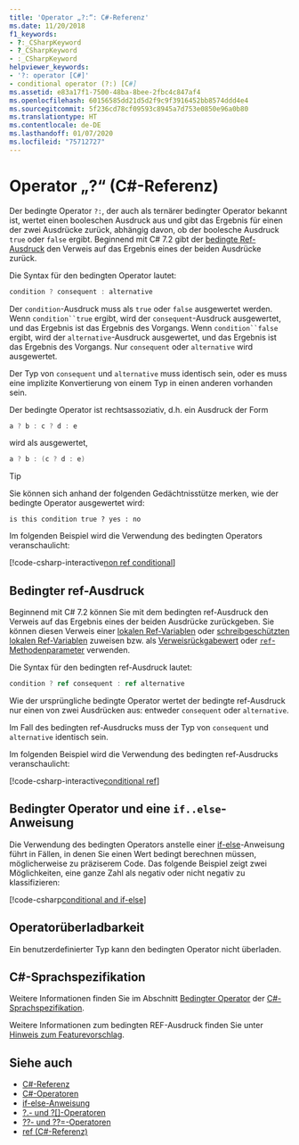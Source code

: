 ```yaml
---
title: 'Operator „?:“: C#-Referenz'
ms.date: 11/20/2018
f1_keywords:
- ?:_CSharpKeyword
- ?_CSharpKeyword
- :_CSharpKeyword
helpviewer_keywords:
- '?: operator [C#]'
- conditional operator (?:) [C#]
ms.assetid: e83a17f1-7500-48ba-8bee-2fbc4c847af4
ms.openlocfilehash: 60156585dd21d5d2f9c9f3916452bb8574ddd4e4
ms.sourcegitcommit: 5f236cd78cf09593c8945a7d753e0850e96a0b80
ms.translationtype: HT
ms.contentlocale: de-DE
ms.lasthandoff: 01/07/2020
ms.locfileid: "75712727"
---
```

# <a name="-operator-c-reference"></a>Operator „?“ (C#-Referenz)

Der bedingte Operator `?:`, der auch als ternärer bedingter Operator bekannt ist, wertet einen booleschen Ausdruck aus und gibt das Ergebnis für einen der zwei Ausdrücke zurück, abhängig davon, ob der boolesche Ausdruck `true` oder `false` ergibt. Beginnend mit C# 7.2 gibt der [bedingte Ref-Ausdruck](#conditional-ref-expression) den Verweis auf das Ergebnis eines der beiden Ausdrücke zurück.

Die Syntax für den bedingten Operator lautet:

```csharp
condition ? consequent : alternative
```

Der `condition`-Ausdruck muss als `true` oder `false` ausgewertet werden. Wenn `condition``true` ergibt, wird der `consequent`-Ausdruck ausgewertet, und das Ergebnis ist das Ergebnis des Vorgangs. Wenn `condition``false` ergibt, wird der `alternative`-Ausdruck ausgewertet, und das Ergebnis ist das Ergebnis des Vorgangs. Nur `consequent` oder `alternative` wird ausgewertet.

Der Typ von `consequent` und `alternative` muss identisch sein, oder es muss eine implizite Konvertierung von einem Typ in einen anderen vorhanden sein.

Der bedingte Operator ist rechtsassoziativ, d.h. ein Ausdruck der Form

```csharp
a ? b : c ? d : e
```

wird als ausgewertet,

```csharp
a ? b : (c ? d : e)
```

> [!TIP]
> Sie können sich anhand der folgenden Gedächtnisstütze merken, wie der bedingte Operator ausgewertet wird:
>
> ```text
> is this condition true ? yes : no
> ```

Im folgenden Beispiel wird die Verwendung des bedingten Operators veranschaulicht:

[!code-csharp-interactive[non ref conditional](~/samples/csharp/language-reference/operators/ConditionalOperator.cs#ConditionalValue)]

## <a name="conditional-ref-expression"></a>Bedingter ref-Ausdruck

Beginnend mit C# 7.2 können Sie mit dem bedingten ref-Ausdruck den Verweis auf das Ergebnis eines der beiden Ausdrücke zurückgeben. Sie können diesen Verweis einer [lokalen Ref-Variablen](../keywords/ref.md#ref-locals) oder [schreibgeschützten lokalen Ref-Variablen](../keywords/ref.md#ref-readonly-locals) zuweisen bzw. als [Verweisrückgabewert](../keywords/ref.md#reference-return-values) oder [`ref`-Methodenparameter](../keywords/ref.md#passing-an-argument-by-reference) verwenden.

Die Syntax für den bedingten ref-Ausdruck lautet:

```csharp
condition ? ref consequent : ref alternative
```

Wie der ursprüngliche bedingte Operator wertet der bedingte ref-Ausdruck nur einen von zwei Ausdrücken aus: entweder `consequent` oder `alternative`.

Im Fall des bedingten ref-Ausdrucks muss der Typ von `consequent` und `alternative` identisch sein.

Im folgenden Beispiel wird die Verwendung des bedingten ref-Ausdrucks veranschaulicht:

[!code-csharp-interactive[conditional ref](~/samples/csharp/language-reference/operators/ConditionalOperator.cs#ConditionalRef)]

## <a name="conditional-operator-and-an-ifelse-statement"></a>Bedingter Operator und eine `if..else`-Anweisung

Die Verwendung des bedingten Operators anstelle einer [if-else](../keywords/if-else.md)-Anweisung führt in Fällen, in denen Sie einen Wert bedingt berechnen müssen, möglicherweise zu präziserem Code. Das folgende Beispiel zeigt zwei Möglichkeiten, eine ganze Zahl als negativ oder nicht negativ zu klassifizieren:

[!code-csharp[conditional and if-else](~/samples/csharp/language-reference/operators/ConditionalOperator.cs#CompareWithIf)]

## <a name="operator-overloadability"></a>Operatorüberladbarkeit

Ein benutzerdefinierter Typ kann den bedingten Operator nicht überladen.

## <a name="c-language-specification"></a>C#-Sprachspezifikation

Weitere Informationen finden Sie im Abschnitt [Bedingter Operator](~/_csharplang/spec/expressions.md#conditional-operator) der [C#-Sprachspezifikation](~/_csharplang/spec/introduction.md).

Weitere Informationen zum bedingten REF-Ausdruck finden Sie unter [Hinweis zum Featurevorschlag](~/_csharplang/proposals/csharp-7.2/conditional-ref.md).

## <a name="see-also"></a>Siehe auch

- [C#-Referenz](../index.md)
- [C#-Operatoren](index.md)
- [if-else-Anweisung](../keywords/if-else.md)
- [?.- und ?[]-Operatoren](member-access-operators.md#null-conditional-operators--and-)
- [??- und ??=-Operatoren](null-coalescing-operator.md)
- [ref (C#-Referenz)](../keywords/ref.md)
